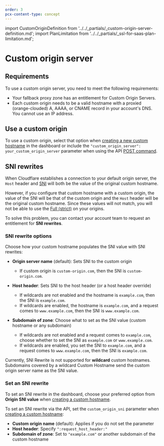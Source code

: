 ```yaml
---
order: 3
pcx-content-type: concept
---
```


import CustomOriginDefinition from '../../_partials/_custom-origin-server-definition.md';
import PlanLimitation from '../../_partials/_ssl-for-saas-plan-limitation.md';

# Custom origin server

<CustomOriginDefinition />

<PlanLimitation />

## Requirements

To use a custom origin server, you need to meet the following requirements:

- Your fallback proxy zone has an entitlement for Custom Origin Servers.
- Each custom origin needs to be a valid hostname with a proxied (orange-clouded) A, AAAA, or CNAME record in your account's DNS. You cannot use an IP address.

## Use a custom origin

To use a custom origin, select that option when [creating a new custom hostname](/ssl-for-saas/common-tasks/issuing-certificates) in the dashboard or include the `"custom_origin_server": your_custom_origin_server` parameter when using the API [POST command](https://api.cloudflare.com/#custom-hostname-for-a-zone-create-custom-hostname).

## SNI rewrites

When Cloudflare establishes a connection to your default origin server, the `Host` header and [SNI](https://developers.cloudflare.com/fundamentals/glossary#server-name-indication-sni) will both be the value of the original custom hostname.

However, if you configure that custom hostname with a custom origin, the value of the SNI will be that of the custom origin and the `Host` header will be the original custom hostname. Since these values will not match, you will not be able to use the [Full (strict)](/origin-configuration/ssl-modes#full-strict) on your origins.

To solve this problem, you can contact your account team to request an entitlement for **SNI rewrites**.

### SNI rewrite options

Choose how your custom hostname populates the SNI value with SNI rewrites:

- **Origin server name** (default): Sets SNI to the custom origin

  - If custom origin is `custom-origin.com`, then the SNI is `custom-origin.com`.

- **Host header**: Sets SNI to the host header (or a host header override)

  - If wildcards are not enabled and the hostname is `example.com`, then the SNI is `example.com`.
  - If wildcards are enabled, the hostname is `example.com`, and a request comes to `www.example.com`, then the SNI is `www.example.com`.

- **Subdomain of zone**: Choose what to set as the SNI value (custom hostname or any subdomain)
  - If wildcards are not enabled and a request comes to `example.com`, choose whether to set the SNI as `example.com` or `www.example.com`.
  - If wildcards are enabled, you set the SNI to `example.com`, and a request comes to `www.example.com`, then the SNI is `example.com`.

<Aside type="note">

Currently, SNI Rewrite is not supported for **wildcard** custom hostnames. Subdomains covered by a wildcard Custom Hostname send the custom origin server name as the SNI value.

</Aside>

### Set an SNI rewrite

To set an SNI rewrite in the dashboard, choose your preferred option from **Origin SNI value** when [creating a custom hostname](/ssl-for-saas/common-tasks/issuing-certificates).

To set an SNI rewrite via the API, set the `custom_origin_sni` parameter when [creating a custom hostname](https://api.cloudflare.com/#custom-hostname-for-a-zone-create-custom-hostname):

- **Custom origin name** (default): Applies if you do not set the parameter
- **Host header**: Specify `":request_host_header:"`
- **Subdomain of zone**: Set to `"example.com"` or another subdomain of the custom hostname
